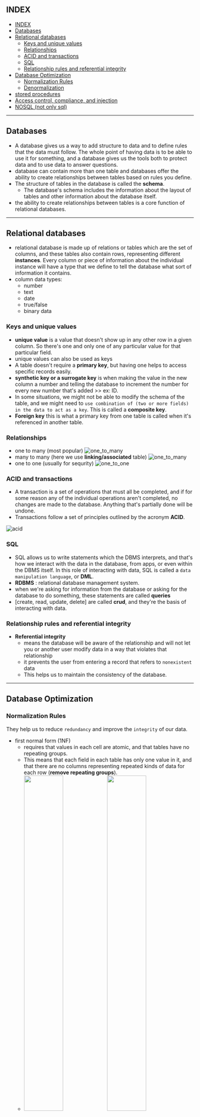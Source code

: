 ## INDEX

- [INDEX](#index)
- [Databases](#databases)
- [Relational databases](#relational-databases)
  - [Keys and unique values](#keys-and-unique-values)
  - [Relationships](#relationships)
  - [ACID and transactions](#acid-and-transactions)
  - [SQL](#sql)
  - [Relationship rules and referential integrity](#relationship-rules-and-referential-integrity)
- [Database Optimization](#database-optimization)
  - [Normalization Rules](#normalization-rules)
  - [Denormalization](#denormalization)
- [stored procedures](#stored-procedures)
- [Access control, compliance, and injection](#access-control-compliance-and-injection)
- [NOSQL (not only sql)](#nosql-not-only-sql)

---

## Databases

- A database gives us a way to add structure to data and to define rules that the data must follow. The whole point of having data is to be able to use it for something, and a database gives us the tools both to protect data and to use data to answer questions.
- database can contain more than one table and databases offer the ability to create relationships between tables based on rules you define.
- The structure of tables in the database is called the **schema**.
  - The database's schema includes the information about the layout of tables and other information about the database itself.
- the ability to create relationships between tables is a core function of relational databases.

---

## Relational databases

- relational database is made up of relations or tables which are the set of columns, and these tables also contain rows, representing different **instances**. Every column or piece of information about the individual instance will have a type that we define to tell the database what sort of information it contains.
- column data types:
  - number
  - text
  - date
  - true/false
  - binary data

### Keys and unique values

- **unique value** is a value that doesn't show up in any other row in a given column. So there's one and only one of any particular value for that particular field.
- unique values can also be used as keys
- A table doesn't require a **primary key**, but having one helps to access specific records easily.
- **synthetic key or a surrogate key** is when making the value in the new column a number and telling the database to increment the number for every new number that's added >> ex: ID.
- In some situations, we might not be able to modify the schema of the table, and we might need to `use combination of (two or more fields) in the data to act as a key`. This is called a **composite key**.
- **Foreign key** this is what a primary key from one table is called when it's referenced in another table.

### Relationships

- one to many (most popular) ![one_to_many](./img/one_to_many.PNG)
- many to many (here we use **linking/associated** table) ![one_to_many](./img/many_to_many.PNG)
- one to one (usually for sequrity) ![one_to_one](./img/one_to_one.PNG)

### ACID and transactions

- A transaction is a set of operations that must all be completed, and if for some reason any of the individual operations aren't completed, no changes are made to the database. Anything that's partially done will be undone.
- Transactions follow a set of principles outlined by the acronym **ACID**.

![acid](./img/acid.png)

### SQL

- SQL allows us to write statements which the DBMS interprets, and that's how we interact with the data in the database, from apps, or even within the DBMS itself. In this role of interacting with data, SQL is called a `data manipulation language`, or **DML**.
- **RDBMS** : relational database management system.
- when we're asking for information from the database or asking for the database to do something, these statements are called **queries**
- [create, read, update, delete] are called **crud**, and they're the basis of interacting with data.

### Relationship rules and referential integrity

- **Referential integrity**
  - means the database will be aware of the relationship and will not let you or another user modify data in a way that violates that relationship
  - it prevents the user from entering a record that refers to `nonexistent` data
  - This helps us to maintain the consistency of the database.

---

## Database Optimization

### Normalization Rules

They help us to reduce `redundancy` and improve the `integrity` of our data.

- first normal form (1NF)
  - requires that values in each cell are atomic, and that tables have no repeating groups.
  - This means that each field in each table has only one value in it, and that there are no columns representing repeated kinds of data for each row (**remove repeating groups**).
  - <img src="./img/1nf.PNG" width=48%> <img src="./img/1nf2.PNG" width=48%>
- second normal form (2NF)
  - no value in our table should depend only on part of a key that can be used to uniquely identify a row.
  - This means that for every column in the table that isn't a key, each of the values must rely on only the whole key.
  - The values must describe something about that row that we can't determine from just the part of a key.
- third normal form (3NF)
  - we shouldn't be able to figure out any value in a column from a field that isn't a key.
  - you shouldn't calculate values in a column from values in another column ![3rd](./img/3nf.PNG)

### Denormalization

- is the process of **intentionally duplicating** information in tables in violation of normalization rules.
- Denormalization is done after normalizing a database. It doesn't mean skipping normalization altogether.
- it consciously choosing to violate the rules of normality in order to improve speed or for some other business
- when to use it ?
  - Retrieving the data upon request would be slow or burdensome, and you are able to pre-calculate or store a copy of the data somewhere it can be retrieved faster.

---

## stored procedures

- is kind of like a program you write that's stored on the database server. It contains a series of commands that you can then reference and use when you interact with the database.
- Using a stored procedure, you can avoid having to write out a long or detailed query if it's something you use frequently.
- Stored procedures are also used to provide safe or approved ways of dealing with sensitive data. Instead of allowing access to data directly from manually entered SQL, which could contain errors.
- database administrator often provides a set of stored procedures designed to take certain input, run transactions, and verify a result of a query.

---

## Access control, compliance, and injection

- **Access control** includes user accounts and control over whether certain people can access certain tables or even individual columns.
- **SQL injection** type of attack that includes part of a sql command entered as a value to hijack a query and change how it works

---

## NOSQL (not only sql)

- unstructured data
- key-value pairs
- graphs like the Facebook social graph
- objects
- geographic data points
- streams of information, like posts and comments on social media websites.

